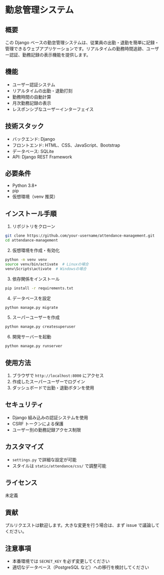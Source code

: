 # 勤怠管理システム

## 概要

この Django ベースの勤怠管理システムは、従業員の出勤・退勤を簡単に記録・管理できるウェブアプリケーションです。リアルタイムの勤務時間追跡、ユーザー認証、勤務記録の表示機能を提供します。

## 機能

- ユーザー認証システム
- リアルタイムの出勤・退勤打刻
- 勤務時間の自動計算
- 月次勤務記録の表示
- レスポンシブなユーザーインターフェイス

## 技術スタック

- バックエンド: Django
- フロントエンド: HTML、CSS、JavaScript、Bootstrap
- データベース: SQLite
- API: Django REST Framework

## 必要条件

- Python 3.8+
- pip
- 仮想環境（venv 推奨）

## インストール手順

1. リポジトリをクローン

```bash
git clone https://github.com/your-username/attendance-management.git
cd attendance-management
```

2. 仮想環境を作成・有効化

```bash
python -m venv venv
source venv/bin/activate  # Linuxの場合
venv\Scripts\activate  # Windowsの場合
```

3. 依存関係をインストール

```bash
pip install -r requirements.txt
```

4. データベースを設定

```bash
python manage.py migrate
```

5. スーパーユーザーを作成

```bash
python manage.py createsuperuser
```

6. 開発サーバーを起動

```bash
python manage.py runserver
```

## 使用方法

1. ブラウザで `http://localhost:8000` にアクセス
2. 作成したスーパーユーザーでログイン
3. ダッシュボードで出勤・退勤ボタンを使用

## セキュリティ

- Django 組み込みの認証システムを使用
- CSRF トークンによる保護
- ユーザー別の勤務記録アクセス制限

## カスタマイズ

- `settings.py` で詳細な設定が可能
- スタイルは `static/attendance/css/` で調整可能

## ライセンス

未定義

## 貢献

プルリクエストは歓迎します。大きな変更を行う場合は、まず issue で議論してください。

## 注意事項

- 本番環境では `SECRET_KEY` を必ず変更してください
- 適切なデータベース（PostgreSQL など）への移行を検討してください
